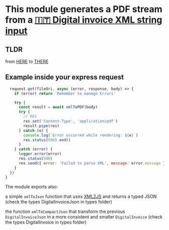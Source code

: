 # This module generates a PDF stream from a [🇮🇹 Digital invoice XML string input](https://www.fatturapa.gov.it/export/fatturazione/it/normativa/f-2.htm)

## TLDR

from [HERE](https://www.fatturapa.gov.it/export/fatturazione/sdi/fatturapa/v1.2/IT01234567890_FPA02.xml) to [THERE](./assets/example.pdf)

## Example inside your express request

```js
  request.get(fileUri, async (error, response, body) => {
    if (error) return 'Remember to manage Errors'

    try {
      const result = await xmlToPDF(body)
      try {
        // RES
        res.set('Content-Type', 'application/pdf')
        result.pipe(res)
      } catch (e) {
        console.log(`Error occurred while rendering: ${e}`)
        res.status(500).end()
      }
    } catch (error) {
      logger.error(error)
      res.status(500)
      res.send({ error: 'Failed to parse XML', message: error.message })
    }
  })
}
```

The module exports also:

a simple `xmlToJson` function that uses [XML2JS](https://github.com/Leonidas-from-XIV/node-xml2js) and returns a typed JSON (check the types DigitalInvoiceJson in types folder)

the function `xmlToCompactJson` that transform the previous `DigitalInvoiceJson` in a more consistent and smaller `DigitalInvoice` (check the types DigitalInvoice in types folder)
